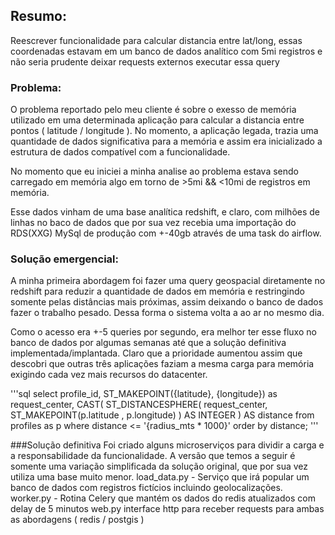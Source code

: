 <h2>Resumo:</h2>
<p>Reescrever funcionalidade para calcular distancia entre lat/long, 
essas coordenadas estavam em um banco de dados analítico com 5mi registros 
e não seria prudente deixar requests externos executar essa query
</p>
<h3>Problema:</h3> 
<p>
O problema reportado pelo meu cliente é sobre o exesso de memória utilizado em uma determinada aplicação para
calcular a distancia entre pontos ( latitude / longitude ). No momento, a aplicação legada, trazia uma quantidade de dados significativa para a memória 
e assim era inicializado a estrutura de dados compatível com a funcionalidade.
</p>
<p>
No momento que eu iniciei a minha analise ao problema estava sendo carregado em memória algo em torno de >5mi && <10mi de registros em memória. 
</p>
<p>
Esse dados vinham de uma base analítica redshift, e claro, com milhões de linhas no baco de dados que 
por sua vez recebia uma importação do RDS(XXG) MySql de produção com +-40gb através de uma task do airflow.
</p>

<h3>Solução emergencial:</h3>
<p>
A minha primeira abordagem foi fazer uma query geospacial diretamente no redshift para reduzir 
a quantidade de dados em memória e restringindo somente pelas distâncias mais próximas, 
assim deixando o banco de dados fazer o trabalho pesado. Dessa forma o sistema volta a ao ar no mesmo dia.
</p>
<p>
Como o acesso era +-5 queries por segundo, era melhor ter esse fluxo no banco de dados 
por algumas semanas até que a solução definitiva implementada/implantada. 
Claro que a prioridade aumentou assim que descobri que outras três aplicações faziam a mesma carga para memória
exigindo cada vez mais recursos do datacenter.
</p>

'''sql
select profile_id, ST_MAKEPOINT({latitude}, {longitude}) as request_center,
    CAST(
        ST_DISTANCESPHERE(
            request_center, 
            ST_MAKEPOINT(p.latitude , p.longitude)
            ) AS INTEGER
        ) AS distance
    from profiles as p
    where distance <= '{radius_mts * 1000}'
    order by distance;
'''

###Solução definitiva
Foi criado alguns microserviços para dividir a carga e a responsabilidade da funcionalidade. 
A versão que temos a seguir é somente uma variação simplificada da solução original, que por sua vez utiliza uma base muito menor. 
load_data.py - Serviço que irá popular um banco de dados com registros fictícios incluindo geolocalizações.
worker.py - Rotina Celery que mantém os dados do redis atualizados com delay de 5 minutos
web.py interface http para receber requests para ambas as abordagens ( redis / postgis )
